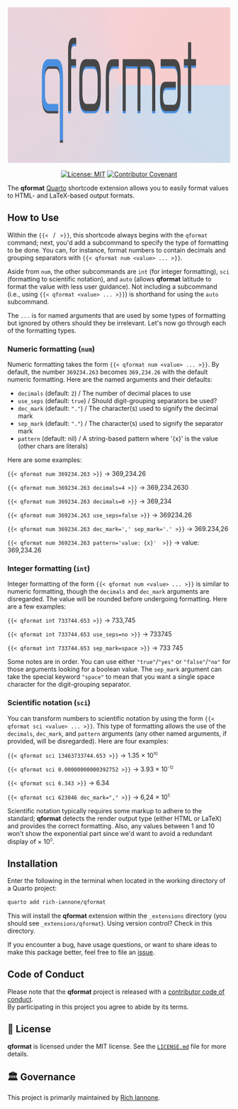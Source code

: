 <div align="center">

<img src="docs/images/qformat.svg" height="350px"/>

<a href="https://opensource.org/licenses/MIT"><img src="https://img.shields.io/badge/License-MIT-yellow.svg" alt="License: MIT" /></a>
<a href="https://www.contributor-covenant.org/version/2/0/code_of_conduct/"><img src="https://img.shields.io/badge/Contributor%20Covenant-v2.0%20adopted-ff69b4.svg" alt="Contributor Covenant" /></a>

</div>

The **qformat** [Quarto](https://quarto.org) shortcode extension allows you to easily format values to HTML- and LaTeX-based output formats.

## How to Use

Within the `{{< ` / ` >}}`, this shortcode always begins with the `qformat` command; next, you'd add a subcommand to specify the type of formatting to be done. You can, for instance, format numbers to contain decimals and grouping separators with `{{< qformat num <value> ... >}}`.

Aside from `num`, the other subcommands are `int` (for integer formatting), `sci` (formatting to scientific notation), and `auto` (allows **qformat** latitude to format the value with less user guidance). Not including a subcommand (i.e., using `{{< qformat <value> ... >}}`) is shorthand for using the `auto` subcommand.

The `...` is for named arguments that are used by some types of formatting but ignored by others should they be irrelevant. Let's now go through each of the formatting types.

### Numeric formatting (`num`)

Numeric formatting takes the form `{{< qformat num <value> ... >}}`. By default, the number `369234.263` becomes `369,234.26` with the default numeric formatting. Here are the named arguments and their defaults:

- `decimals` (default: `2`) / The number of decimal places to use
- `use_seps` (default: `true`) / Should digit-grouping separators be used?
- `dec_mark` (default: `"."`) / The character(s) used to signify the decimal mark
- `sep_mark` (default: `"."`) / The character(s) used to signify the separator mark
- `pattern`  (default: nil) / A string-based pattern where '{x}' is the value (other chars are literals)

Here are some examples:

`{{< qformat num 369234.263 >}}` -> 369,234.26

`{{< qformat num 369234.263 decimals=4 >}}` -> 369,234.2630

`{{< qformat num 369234.263 decimals=0 >}}` -> 369,234

`{{< qformat num 369234.263 use_seps=false >}}` -> 369234.26

`{{< qformat num 369234.263 dec_mark=',' sep_mark='.' >}}` -> 369.234,26

`{{< qformat num 369234.263 pattern='value: {x}'  >}}` -> value: 369,234.26

### Integer formatting (`int`)

Integer formatting of the form `{{< qformat num <value> ... >}}` is similar to numeric formatting, though the `decimals` and `dec_mark` arguments are disregarded. The value will be rounded before undergoing formatting. Here are a few examples:

`{{< qformat int 733744.653 >}}` -> 733,745

`{{< qformat int 733744.653 use_seps=no >}}` -> 733745

`{{< qformat int 733744.653 sep_mark=space >}}` -> 733 745

Some notes are in order. You can use either `"true"`/`"yes"` or `"false"`/`"no"` for those arguments looking for a boolean value. The `sep_mark` argument can take the special keyword `"space"` to mean that you want a single space character for the digit-grouping separator.

### Scientific notation (`sci`)

You can transform numbers to scientific notation by using the form `{{< qformat sci <value> ... >}}`. This type of formatting allows the use of the `decimals`, `dec_mark`, and `pattern` arguments (any other named arguments, if provided, will be disregarded). Here are four examples:

`{{< qformat sci 13463733744.653 >}}` -> 1.35 × 10<sup style="font-size: 65%;">10</sup>

`{{< qformat sci 0.00000000000392752 >}}` -> 3.93 × 10<sup style="font-size: 65%;">-12</sup>

`{{< qformat sci 6.343 >}}` -> 6.34

`{{< qformat sci 623846 dec_mark="," >}}` -> 6,24 × 10<sup style="font-size: 65%;">5</sup>

Scientific notation typically requires some markup to adhere to the standard; **qformat** detects the render output type (either HTML or LaTeX) and provides the correct formatting. Also, any values between 1 and 10 won't show the exponential part since we'd want to avoid a redundant display of × 10<sup style="font-size: 65%;">0</sup>.

## Installation

Enter the following in the terminal when located in the working directory of a Quarto project:

```sh
quarto add rich-iannone/qformat
```

This will install the **qformat** extension within the `_extensions` directory (you should see `_extensions/qformat`). Using version control? Check in this directory.

If you encounter a bug, have usage questions, or want to share ideas to make this package better, feel free to file an [issue](https://github.com/rich-iannone/qformat/issues).

## Code of Conduct

Please note that the **qformat** project is released with a [contributor code of conduct](https://www.contributor-covenant.org/version/2/0/code_of_conduct/).
<br>By participating in this project you agree to abide by its terms.

## 📄 License

**qformat** is licensed under the MIT license.
See the [`LICENSE.md`](LICENSE.md) file for more details.

## 🏛️ Governance

This project is primarily maintained by [Rich Iannone](https://twitter.com/riannone).